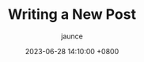 ---
title: Writing a New Post
author: jaunce
date: 2023-06-28 14:10:00 +0800
categories: [Blogging, Tutorial]
tags: [writing]
render_with_liquid: false
---